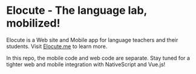 # Elocute - The language lab, mobilized!

Elocute is a Web site and Mobile app for language teachers and their students. Visit [Elocute.me](http://www.elocute.me) to learn more.

In this repo, the mobile code and web code are separate. Stay tuned for a tighter web and mobile integration with NativeScript and Vue.js!
